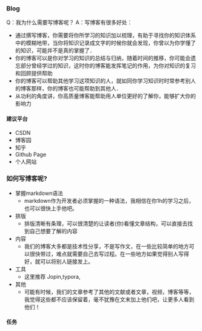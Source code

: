 ### Blog

Q：我为什么需要写博客呢？
A：写博客有很多好处：
- 通过撰写博客，你需要将你所学习的知识加以梳理，有助于寻找你的知识体系中的模糊地带，当你将知识记录成文字的时候你就会发现，你曾以为你学懂了的知识，可能并不是真的掌握了．
- 你的博客可以是你对学习的知识的总结与归纳，随着时间的推移，你可能会遗忘部分曾经学过的知识，这时你的博客能发挥笔记的作用，为你对知识的复习和回顾提供帮助
- 你的博客可以帮助其他学习这项知识的人，就如同你学习知识时时常参考别人的博客那样，你的博客也可能帮助到其他人．
- 从功利的角度讲，你高质量博客能帮助用人单位更好的了解你，能够扩大你的影响力

#### 建议平台

- CSDN
- 博客园
- 知乎
- Github Page
- 个人网站

### 如何写博客呢?

- 掌握markdown语法
    - markdown作为开发者必须掌握的一种语法，我相信在你1h的学习之后，也可以很快上手他吧。
- 排版
    - 排版清晰有条理，可以很清楚的让读者(你)看懂文章结构，可以直接去找到自己想要了解的内容
- 内容
    - 我们的博客大多都是技术性分享，不是写作文，在一些比较简单的地方可以很快带过，难点就需要自己去写过程。在一些地方如果觉得别人写得好，就可以将别人链接发上。
- 工具
    - 这里推荐 Jopin,typora,
- 其他
    - 可能有时候，我们的文章参考了其他的文献或者文章，视频，博客等等，我觉得这些都不应该保留着，毫不犹豫在文末加上他们吧，让更多人看到他们！

#### 任务

